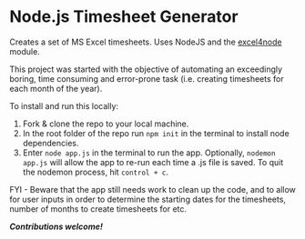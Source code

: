 # Node.js Timesheet Generator

Creates a set of MS Excel timesheets. Uses NodeJS and the [excel4node](https://www.npmjs.com/package/excel4node) module.

This project was started with the objective of automating an exceedingly boring, time consuming and error-prone task (i.e. creating timesheets for each month of the year).

To install and run this locally:

1. Fork & clone the repo to your local machine.
2. In the root folder of the repo run ```npm init``` in the terminal to install node dependencies.
3. Enter ```node app.js``` in the terminal to run the app. Optionally, ```nodemon app.js``` will allow the app to re-run each time a .js file is saved. To quit the nodemon process, hit ```control + c```.

FYI  - Beware that the app still needs work to clean up the code, and to allow for user inputs in order to determine the starting dates for the timesheets, number of months to create timesheets for etc.

***Contributions welcome!***
